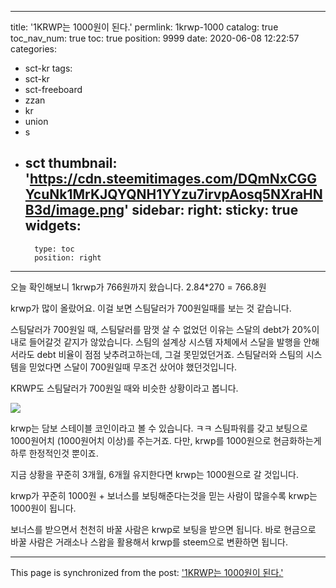 
---
title: '1KRWP는 1000원이 된다.'
permlink: 1krwp-1000
catalog: true
toc_nav_num: true
toc: true
position: 9999
date: 2020-06-08 12:22:57
categories:
- sct-kr
tags:
- sct-kr
- sct-freeboard
- zzan
- kr
- union
- s
- sct
thumbnail: 'https://cdn.steemitimages.com/DQmNxCGGYcuNk1MrKJQYQNH1YYzu7irvpAosq5NXraHNB3d/image.png'
sidebar:
    right:
        sticky: true
widgets:
    -
        type: toc
        position: right
---


오늘 확인해보니 1krwp가 766원까지 왔습니다.
2.84*270 = 766.8원


krwp가 많이 올랐어요.
이걸 보면 스팀달러가 700원일때를 보는 것 같습니다. 

스팀달러가 700원일 때, 스팀달러를 맘껏 살 수 없었던 이유는 스달의 debt가 20%이내로 들어갈것 같지가 않았습니다. 스팀의 설계상 시스템 자체에서 스달을 발행을 안해서라도 debt 비율이 점점 낮추려고하는데, 그걸 못믿었던거죠. 스팀달러와 스팀의 시스템을 믿었다면 스달이 700원일때 무조건 샀어야 했던것입니다.

KRWP도 스팀달러가 700원일 때와 비슷한 상황이라고 봅니다.


![](https://cdn.steemitimages.com/DQmNxCGGYcuNk1MrKJQYQNH1YYzu7irvpAosq5NXraHNB3d/image.png)



krwp는 담보 스테이블 코인이라고 볼 수 있습니다. ㅋㅋ
스팀파워를 갖고 보팅으로 1000원어치 (1000원어치 이상)를 주는거죠.
다만, krwp를 1000원으로 현금화하는게 하루 한정적인것 뿐이죠.

지금 상황을 꾸준히 3개월, 6개월 유지한다면
krwp는 1000원으로 갈 것입니다.

krwp가 꾸준히 1000원 + 보너스를 보팅해준다는것을 믿는 사람이 많을수록
krwp는 1000원이 됩니다.


보너스를 받으면서 천천히 바꿀 사람은 krwp로 보팅을 받으면 됩니다.
바로 현금으로 바꿀 사람은 거래소나 스왑을 활용해서 krwp를 steem으로 변환하면 됩니다.

- - -

This page is synchronized from the post: ['1KRWP는 1000원이 된다.'](https://steemit.com/@jacobyu/1krwp-1000)
